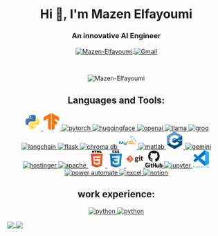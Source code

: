 <h1 align="center">Hi 👋, I'm Mazen Elfayoumi</h1>
<h3 align="center">An innovative AI Engineer</h3>
<p align="left">
    
<p align="center">
    <a href="https://www.linkedin.com/in/mazen-elfayoumi-115a18269/" target="blank">
        <img align="center" src="https://raw.githubusercontent.com/rahuldkjain/github-profile-readme-generator/master/src/images/icons/Social/linked-in-alt.svg" alt="Mazen-Elfayoumi" height="30" width="40" />
    </a>
    <a href="mailto:mazenelfayoumy@gmail.com" target="blank">
        <img align="center" src="https://github.com/user-attachments/assets/ef7e7ce0-9a78-40b9-a8ee-f40942df5d6f" alt="Gmail" height="30" width="40" />
    </a>
</p>

<br/>

<p align="center">
    <img src="https://komarev.com/ghpvc/?username=Mazen-Elfayoumi&label=Profile%20views&color=0e75b6&style=flat" alt="Mazen-Elfayoumi" />
</p>


<h2 align="center">Languages and Tools:</h2>
<p align="center">
    <a href="https://www.python.org" target="_blank" rel="noreferrer">
        <img src="https://raw.githubusercontent.com/devicons/devicon/master/icons/python/python-original.svg" alt="python" width="40" height="40"/>
    </a>
    <a href="https://www.tensorflow.org/" target="_blank" rel="noreferrer">
        <img src="https://raw.githubusercontent.com/devicons/devicon/master/icons/tensorflow/tensorflow-original.svg" alt="tensorflow" width="40" height="40"/>
    </a>
    <a href="https://pytorch.org/" target="_blank" rel="noreferrer">
        <img src="https://upload.wikimedia.org/wikipedia/commons/1/10/PyTorch_logo_icon.svg" alt="pytorch" width="40" height="40"/>
    </a>
    <a href="https://huggingface.co/" target="_blank" rel="noreferrer">
        <img src="https://huggingface.co/front/assets/huggingface_logo-noborder.svg" alt="huggingface" width="40" height="40"/>
    </a>
    <a href="https://openai.com/" target="_blank" rel="noreferrer">
        <img src="https://github.com/user-attachments/assets/cad001a3-1082-4b3f-a7b3-eb1383214590" alt="openai" width="40" height="40"/>
    </a>
    <a href="https://llama.meta.com/" target="_blank" rel="noreferrer">
        <img src="https://github.com/user-attachments/assets/f8d204f0-a715-4234-a66a-74fde1f07b06" alt="llama" width="40" height="40"/>
    </a>
    <a href="https://groq.com/" target="_blank" rel="noreferrer">
        <img src="https://github.com/user-attachments/assets/f8db8b0f-141e-43bb-b19d-b926f17788a5" alt="groq" width="40" height="40"/>
    </a>
    <a href="https://langchain.com/" target="_blank" rel="noreferrer">
        <img  src="https://github.com/user-attachments/assets/02bcc258-6dda-4a69-ab07-1d44fa5c44dd"alt="langchain" width="40" height="40"/>
    </a>
    <a href="https://flask.palletsprojects.com/" target="_blank" rel="noreferrer">
        <img src="https://flask.palletsprojects.com/en/2.0.x/_images/flask-logo.png" alt="flask" width="40" height="40"/>
    </a>
    <a href="https://www.trychroma.com/" target="_blank" rel="noreferrer">
        <img src="https://github.com/user-attachments/assets/ae895fc0-2278-49db-b628-24b472b9827b" alt="chroma db" width="40" height="40"/>
    </a>
    <a href="https://www.mysql.com/" target="_blank" rel="noreferrer">
        <img src="https://raw.githubusercontent.com/devicons/devicon/master/icons/mysql/mysql-original-wordmark.svg" alt="mysql" width="40" height="40"/>
    </a>
    <a href="https://www.mathworks.com/products/matlab.html" target="_blank" rel="noreferrer">
        <img src="https://upload.wikimedia.org/wikipedia/commons/2/21/Matlab_Logo.png" alt="matlab" width="40" height="40"/>
    </a>
    <a href="https://www.w3schools.com/cpp/" target="_blank" rel="noreferrer">
        <img src="https://raw.githubusercontent.com/devicons/devicon/master/icons/cplusplus/cplusplus-original.svg" alt="cplusplus" width="40" height="40"/>
    </a>
    <a href="https://blog.google/technology/developers/google-gemma-2/" target="_blank" rel="noreferrer">
        <img src="https://github.com/user-attachments/assets/15113398-311f-4f3d-9bea-4293af4c4cde" alt="gemini" width="40" height="40"/>
    </a>
    <a href="https://www.hostinger.com/" target="_blank" rel="noreferrer">
        <img src="https://github.com/user-attachments/assets/7e4cfced-ae42-4cf6-8d5b-c67dc19cb33e" alt="hostinger" width="40" height="40"/>
    </a>
    <a href="https://httpd.apache.org/" target="_blank" rel="noreferrer">
        <img src="https://github.com/user-attachments/assets/71ff684a-eddb-4dc1-9e86-9c6aad37aecb" alt="apache" width="40" height="40"/>
    </a>
    <a href="https://www.w3schools.com/html/html_intro.asp" target="_blank" rel="noreferrer">
        <img src="https://raw.githubusercontent.com/devicons/devicon/master/icons/html5/html5-original-wordmark.svg" alt="html5" width="40" height="40"/>
    </a>
    <a href="https://www.w3schools.com/css/" target="_blank" rel="noreferrer">
        <img src="https://raw.githubusercontent.com/devicons/devicon/master/icons/css3/css3-original-wordmark.svg" alt="css3" width="40" height="40"/>
    </a>
    <a href="https://git-scm.com/" target="_blank" rel="noreferrer">
        <img src="https://raw.githubusercontent.com/devicons/devicon/master/icons/git/git-original-wordmark.svg" alt="gitbash" width="40" height="40"/>
    </a>
    <a href="https://github.com/" target="_blank" rel="noreferrer">
        <img src="https://raw.githubusercontent.com/devicons/devicon/master/icons/github/github-original-wordmark.svg" alt="github" width="40" height="40"/>
    </a>
    <a href="https://jupyter.org/" target="_blank" rel="noreferrer">
        <img src="https://upload.wikimedia.org/wikipedia/commons/3/38/Jupyter_logo.svg" alt="jupyter" width="40" height="40"/>
    </a>
    <a href="https://code.visualstudio.com/" target="_blank" rel="noreferrer">
        <img src="https://raw.githubusercontent.com/devicons/devicon/master/icons/vscode/vscode-original-wordmark.svg" alt="vscode" width="40" height="40"/>
    </a>
    <a href="https://powerautomate.microsoft.com/" target="_blank" rel="noreferrer">
        <img src="https://github.com/user-attachments/assets/b95b0641-60b8-4fbf-85d1-2ba94f1b7c54" alt="power automate" width="40" height="40"/>
    </a>
    <a href="https://www.microsoft.com/en-us/microsoft-365/excel" target="_blank" rel="noreferrer">
        <img src="https://github.com/user-attachments/assets/bc8244f6-c297-4760-86a6-7e8be9a579da" alt="excel" width="40" height="40"/>
    </a>
    <a href="https://www.notion.so/" target="_blank" rel="noreferrer">
        <img src="https://upload.wikimedia.org/wikipedia/commons/4/45/Notion_app_logo.png" alt="notion" width="40" height="40"/>
    </a>
</p>
<h2 align="center">work experience:</h2>
<p align="center">
    <a href="https://www.brainzx.ai/" target="_blank" rel="noreferrer">
        <img src="https://github.com/user-attachments/assets/caaf75dc-dcc2-4ed7-9898-8ed763836a64" alt="python" width="40" height="40"/>
    </a>
    <a href="https://mdcana.com/" target="_blank" rel="noreferrer">
        <img src="https://github.com/user-attachments/assets/8fa2df9e-beb8-4602-99b7-28f66d7aa342" alt="python" width="40" height="40"/>
    </a>
</p>

<a href="https://github.com/anuraghazra/github-readme-stats">
  <img height=200 align="center" src="https://github-readme-stats.vercel.app/api?username=MazenElfayoumi&theme=transparent" />
</a>
<a href="https://github.com/anuraghazra/convoychat">
  <img height=200 align="center" src="https://github-readme-stats.vercel.app/api/top-langs?username=MazenElfayoumi&layout=compact&langs_count=8&card_width=320" />
</a>



